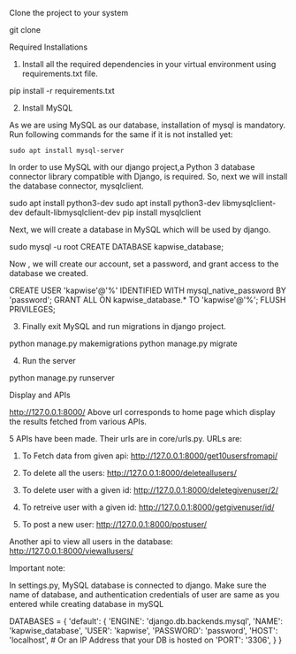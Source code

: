 Clone the project to your system

git clone 

Required Installations

1. Install all the required dependencies in your virtual environment using requirements.txt file.

pip install -r requirements.txt


2. Install MySQL

As we are using MySQL as our database, installation of mysql is mandatory.
Run following commands for the same if it is not installed yet:

    sudo apt install mysql-server

In order to use MySQL with our django project,a Python 3 database connector library compatible with Django, is required. So, next we will install the database connector, mysqlclient.

sudo apt install python3-dev 
sudo apt install python3-dev libmysqlclient-dev default-libmysqlclient-dev
pip install mysqlclient

Next, we will create a database in MySQL which will be used by django.


sudo mysql -u root
CREATE DATABASE kapwise_database;


Now , we will create our account, set a password, and grant access to the database we created.

CREATE USER 'kapwise'@'%' IDENTIFIED WITH mysql_native_password BY 'password';
GRANT ALL ON kapwise_database.* TO 'kapwise'@'%';
FLUSH PRIVILEGES;


3. Finally exit MySQL and run migrations in django project.

python manage.py makemigrations
python manage.py migrate

4. Run the server

python manage.py runserver


Display and APIs

http://127.0.0.1:8000/
Above url corresponds to home page which display the results fetched from various APIs.

5 APIs have been made. Their urls are in core/urls.py.
URLs are: 

1. To Fetch data from given api:
http://127.0.0.1:8000/get10usersfromapi/

2. To delete all the users:
http://127.0.0.1:8000/deleteallusers/

3. To delete user with a given id:
http://127.0.0.1:8000/deletegivenuser/2/

4. To retreive user with a given id:
http://127.0.0.1:8000/getgivenuser/id/

5. To post a new user:
http://127.0.0.1:8000/postuser/


Another api to view all users in the database:
http://127.0.0.1:8000/viewallusers/


Important note:

In settings.py, MySQL database is connected to django.
Make sure the name of database, and authentication credentials of user are same as you entered while creating database in mySQL

DATABASES = {
    'default': {
        'ENGINE': 'django.db.backends.mysql', 
        'NAME': 'kapwise_database',
        'USER': 'kapwise',
        'PASSWORD': 'password',
        'HOST': 'localhost',   # Or an IP Address that your DB is hosted on
        'PORT': '3306',
    }
}

